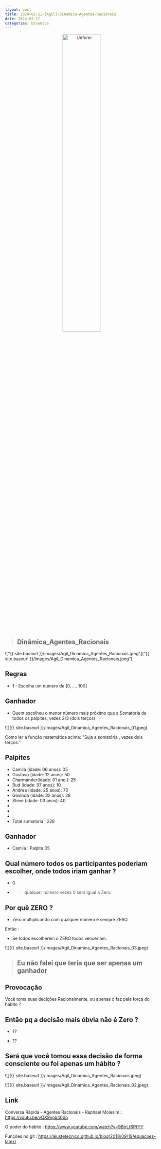 ```yaml
---
layout: post
title: 2024-02-21-[Agil]-Dinamica-Agentes-Racionais
date: 2024-02-17
categories: Dinamica
---
```


<p align="center">
<img src="{{ site.baseurl }}/images/2024-02-21-[Agil]-Dinamica-Agentes-Racionais.webp" 
height="50%" width="50%" alt="Unform" />
</p>

> ## Dinâmica_Agentes_Racionais

!["{{ site.baseurl }}/images/Agil_Dinamica_Agentes_Racionais.jpeg"]("{{ site.baseurl }}/images/Agil_Dinamica_Agentes_Racionais.jpeg")

## Regras

- 1 - Escolha um numero de [0, ..., 100]

## Ganhador

- Quem escolheu o menor número mais próximo que a Somatória de todos os palpites, vezes 2/3 (dois terços)

![]({{ site.baseurl }}/images/Agil_Dinamica_Agentes_Racionais_01.jpeg)

Como ler a função matemática acima: "Suja a somatória , vezes dois terços."

## Palpites 

* Camila    (idade: 06 anos): 05
* Gustavo   (idade: 12 anos): 50
* Charmander(idade: 01 ano ): 25
* Bud     (idade: 07 anos): 10
* Andrea  (idade: 25 anos): 70
* Govinda (idade: 32 anos): 28
* Steve   (idade: 03 anos): 40
* .
* .
* .
* Total somatória : 228 

## Ganhador 

* Camila : Palpite 05

## Qual número todos os participantes poderiam escolher, onde todos iriam ganhar ?

* 0

* > qualquer número vezes 0 será igual a Zero.

## Por quê ZERO ?

* Zero multiplicando com qualquer número é sempre ZERO.

Então :

* Se todos escolherem o ZERO todos venceriam.

![]({{ site.baseurl }}/images/Agil_Dinamica_Agentes_Racionais_03.jpeg)
> ## Eu não falei que teria que ser apenas um ganhador

## Provocação

Você toma suas decições Racionalmente, ou apenas o faz pela força do hábito ?

## Então pq a decisão mais óbvia não é Zero ?

 * ??

 * ??

## Será que você tomou essa decisão de forma consciente ou foi apenas um hábito ?

![]({{ site.baseurl }}/images/Agil_Dinamica_Agentes_Racionais.jpeg)

![]({{ site.baseurl }}/images/Agil_Dinamica_Agentes_Racionais_02.jpeg)

## Link

Conversa Rápida - Agentes Racionais - Raphael Molesim : https://youtu.be/vQX9vpb46do


O poder do hábito : https://www.youtube.com/watch?v=9BtrLf6PfYY

Funções no git : https://ajustetecnico.github.io/blog/2018/09/19/equacoes-latex/
